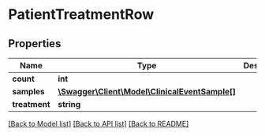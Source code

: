 # PatientTreatmentRow

## Properties
Name | Type | Description | Notes
------------ | ------------- | ------------- | -------------
**count** | **int** |  | [optional] 
**samples** | [**\Swagger\Client\Model\ClinicalEventSample[]**](ClinicalEventSample.md) |  | [optional] 
**treatment** | **string** |  | [optional] 

[[Back to Model list]](../README.md#documentation-for-models) [[Back to API list]](../README.md#documentation-for-api-endpoints) [[Back to README]](../README.md)


